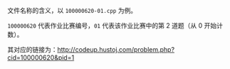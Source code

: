 文件名称的含义，以 `100000620-01.cpp` 为例。

`100000620` 代表作业比赛编号，`01` 代表该作业比赛中的第 2 道题（从 0 开始计数）。

其对应的链接为：http://codeup.hustoj.com/problem.php?cid=100000620&pid=1